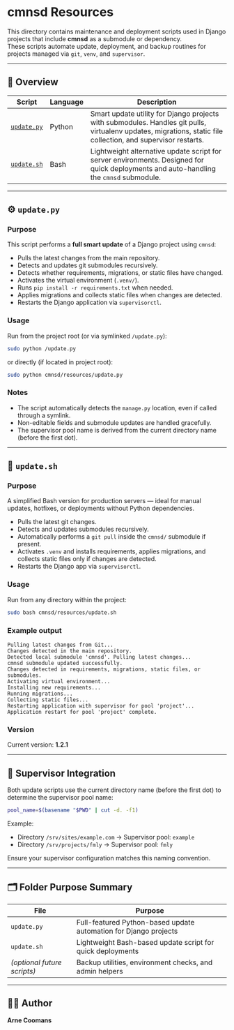 # cmnsd Resources

This directory contains maintenance and deployment scripts used in Django projects that include **cmnsd** as a submodule or dependency.  
These scripts automate update, deployment, and backup routines for projects managed via `git`, `venv`, and `supervisor`.

---

## 🧩 Overview

| Script | Language | Description |
|--------|-----------|-------------|
| [`update.py`](./update.py) | Python | Smart update utility for Django projects with submodules. Handles git pulls, virtualenv updates, migrations, static file collection, and supervisor restarts. |
| [`update.sh`](./update.sh) | Bash | Lightweight alternative update script for server environments. Designed for quick deployments and auto-handling the `cmnsd` submodule. |

---

## ⚙️ `update.py`

### Purpose
This script performs a **full smart update** of a Django project using `cmnsd`:

- Pulls the latest changes from the main repository.
- Detects and updates git submodules recursively.
- Detects whether requirements, migrations, or static files have changed.
- Activates the virtual environment (`.venv/`).
- Runs `pip install -r requirements.txt` when needed.
- Applies migrations and collects static files when changes are detected.
- Restarts the Django application via `supervisorctl`.

### Usage

Run from the project root (or via symlinked `/update.py`):

```bash
sudo python /update.py
```

or directly (if located in project root):

```bash
sudo python cmnsd/resources/update.py
```

### Notes

- The script automatically detects the `manage.py` location, even if called through a symlink.
- Non-editable fields and submodule updates are handled gracefully.
- The supervisor pool name is derived from the current directory name (before the first dot).

---

## 🧰 `update.sh`

### Purpose
A simplified Bash version for production servers — ideal for manual updates, hotfixes, or deployments without Python dependencies.

- Pulls the latest git changes.
- Detects and updates submodules recursively.
- Automatically performs a `git pull` inside the `cmnsd/` submodule if present.
- Activates `.venv` and installs requirements, applies migrations, and collects static files only if changes are detected.
- Restarts the Django app via `supervisorctl`.

### Usage

Run from any directory within the project:

```bash
sudo bash cmnsd/resources/update.sh
```

### Example output

```text
Pulling latest changes from Git...
Changes detected in the main repository.
Detected local submodule 'cmnsd'. Pulling latest changes...
cmnsd submodule updated successfully.
Changes detected in requirements, migrations, static files, or submodules.
Activating virtual environment...
Installing new requirements...
Running migrations...
Collecting static files...
Restarting application with supervisor for pool 'project'...
Application restart for pool 'project' complete.
```

### Version

Current version: **1.2.1**

---

## 🔧 Supervisor Integration

Both update scripts use the current directory name (before the first dot) to determine the supervisor pool name:

```bash
pool_name=$(basename "$PWD" | cut -d. -f1)
```

Example:
- Directory `/srv/sites/example.com` → Supervisor pool: `example`
- Directory `/srv/projects/fmly` → Supervisor pool: `fmly`

Ensure your supervisor configuration matches this naming convention.

---

## 🗂 Folder Purpose Summary

| File | Purpose |
|------|----------|
| `update.py` | Full-featured Python-based update automation for Django projects |
| `update.sh` | Lightweight Bash-based update script for quick deployments |
| *(optional future scripts)* | Backup utilities, environment checks, and admin helpers |

---

## 🧑‍💻 Author

**Arne Coomans**
